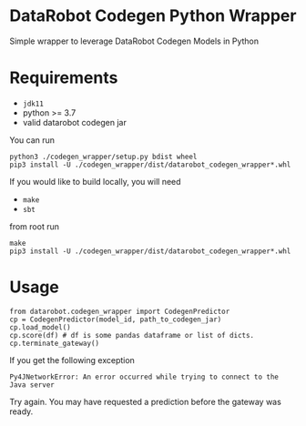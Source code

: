 # DataRobot Codegen Python Wrapper

Simple wrapper to leverage DataRobot Codegen Models in Python

# Requirements

* `jdk11`
* python >= 3.7
* valid datarobot codegen jar

You can run 
```
python3 ./codegen_wrapper/setup.py bdist wheel 
pip3 install -U ./codegen_wrapper/dist/datarobot_codegen_wrapper*.whl
```

If you would like to build locally, you will need

* `make`
* `sbt`

from root run 

```
make
pip3 install -U ./codegen_wrapper/dist/datarobot_codegen_wrapper*.whl
```

# Usage 

```
from datarobot.codegen_wrapper import CodegenPredictor
cp = CodegenPredictor(model_id, path_to_codegen_jar)
cp.load_model()
cp.score(df) # df is some pandas dataframe or list of dicts.  
cp.terminate_gateway()
```

If you get the following exception 
```
Py4JNetworkError: An error occurred while trying to connect to the Java server
```

Try again.  You may have requested a prediction before the gateway was ready.  


